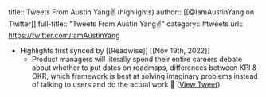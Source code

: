 title:: Tweets From Austin Yang✌️ (highlights)
author:: [[@IamAustinYang on Twitter]]
full-title:: "Tweets From Austin Yang✌️"
category:: #tweets
url:: https://twitter.com/IamAustinYang

- Highlights first synced by [[Readwise]] [[Nov 19th, 2022]]
	- Product managers will literally spend their entire careers debate about whether to put dates on roadmaps, differences between KPI & OKR, which framework is best at solving imaginary problems instead of talking to users and do the actual work 🤷 ([View Tweet](https://twitter.com/IamAustinYang/status/1573567436464574464))